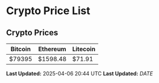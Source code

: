 # Crypto Price List

## Crypto Prices
| Bitcoin | Ethereum | Litecoin |
| ------- | -------- | -------- |
| $79395 | $1598.48 | $71.91 |
**Last Updated:** 2025-04-06 20:44 UTC
**Last Updated:** $DATE$
